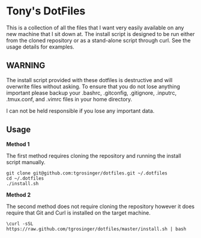 Tony's DotFiles
===============

This is a collection of all the files that I want very easily available on any new machine that I sit down at. The install script is designed to be run either from the cloned repository or as a stand-alone script through curl. See the usage details for examples.

WARNING
-------

The install script provided with these dotfiles is destructive and will overwrite files without asking. To ensure that you do not lose anything important please backup your .bashrc, .gitconfig, .gitignore, .inputrc, .tmux.conf, and .vimrc files in your home directory.

I can not be held responsible if you lose any important data.

Usage
-----

**Method 1**

The first method requires cloning the repository and running the install script manually.

	git clone git@github.com:tgrosinger/dotfiles.git ~/.dotfiles
	cd ~/.dotfiles
	./install.sh

**Method 2**

The second method does not require cloning the repository however it does require that Git and Curl is installed on the target machine.

	\curl -sSL https://raw.github.com/tgrosinger/dotfiles/master/install.sh | bash
